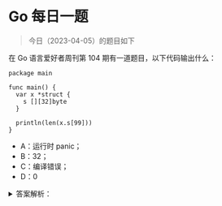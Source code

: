 # Go 每日一题

> 今日（2023-04-05）的题目如下

在 Go 语言爱好者周刊第 104 期有一道题目，以下代码输出什么：

```golang
package main

func main() {
  var x *struct {
    s [][32]byte
  }

  println(len(x.s[99]))
}
```

- A：运行时 panic；
- B：32；
- C：编译错误；
- D：0

<details>
<summary>答案解析：</summary>
<div>

正确率只有 16%。

正确答案：B。

### 01 解析题目

先剖析下这段代码，x 变量：

```golang
var x *struct {
  s [][32]byte
}
```

注意**这里不是定义一个结构体类型，而是定义一个结构体类型指针变量**，即 x 是一个指针，指针类型是一个匿名结构体。很显然，x 的值是 nil，因为没有初始化，可以打印证实这一点。

```golang
package main

import "fmt"

func main() {
	var x *struct {
		s [][32]byte
	}

	fmt.Printf("x.Type = %T; x.Value= %v\n", x, x)
}
```

输出：

```
x.Type = *struct { s [][32]uint8 }; x.Value= <nil>
```

这也是为什么 48% 的人选择 A （panic） 的原因，毕竟 x 是 nil，panic 很自然的。比如这样就会 panic：

```golang
println(x.s)
// panic: runtime error: invalid memory address or nil pointer dereference
```

相应的，`fmt.Println(x.s[99])` 也会 panic。但为什么 `len(x.s[99])` 就不 panic 了呢？所以得从 len 入手一探究竟。

### 02 len 详解

len 函数是一个内置类型，什么意思？就是由编译器实现的。它的参数可以接收多种类型，有泛型的味道。

```golang
func len(v Type) int
```

关于它的说明，标准库文档有说明：

> 内建函数 len 返回 v 的长度，这取决于具体类型：
>
> - 数组：v 中元素的数量
> - 数组指针：\*v 中元素的数量（v 为 nil 时 panic）
> - 切片、map：v 中元素的数量；若 v 为 nil，len(v) 即为零
> - 字符串：v 中字节的数量
> - 通道：通道缓存中队列（未读取）元素的数量；若 v 为 nil，len(v) 即为零

光这个解释，还不够全面，len 函数还有其他一些特殊的点。这要看 Go 语言规范。

在规范中，有一节是关于 [len 和 cap 的](https://hao.studygolang.com/golang_spec.html#id221)。有如下几个要点：

- 返回结果总是 int；
- 返回结果有可能是常量；
- 有时对函数参数不求值，即编译期确定返回值；

2、3 点解释下。（规范中有说明）

如果 len 或 cap 的函数参数 v 是字符串常量，则返回值是一个常量。

**如果 v 的类型是数组或指向数组的指针，且表达式 v 没有包含 channel 接收或（非常量）函数调用，则返回值也是一个常量。这种情况下，不会对 v 进行求值（即编译期就能确定）。否则返回值不是常量，且会对 v 进行求值（即得运行时确定）。**

**这一点是这道题的关键。**

首先，x.s[99] 的类型是 `[32]byte`，它是一个数组，且表达式 `x.s[99]` 没有包含 channel 接收也不是函数调用，因此不会对 x.s[99] 进行求值，不求值自然不会 panic（想不明白？可以想成没有解引用操作）。也就是说，编译器能够在编译阶段分析出 x.s[99] 的类型是 [32]byte，且不需要对 x.s[99] 求值，**因此直接返回数组的长度，即 32**。

### 03 其他类似情况

类似这样不求值的情况还有没有？还真有。比如下面的代码：

```golang
var testdata *struct {
  a *[7]int
}
for i, _ := range testdata.a {
  fmt.Println(i)
}
```

同样不会 panic，原理和上面的类似，[在 Go 语言规范有说明](https://hao.studygolang.com/golang_spec.html#id355)。

"range" 子句中右侧的表达式被称为 range 表达式 ，它可以是数组、数组的指针、切片、字符串、map 或是允许接收操作 的 channel。range 表达式会在开始此循环前被求值一次，但有一个例外：当存在最多一个迭代变量且 `len(x)` 是常量时，range 表达式是不被求值的。

所以上面代码中 testdata.a 不会被求值，因为 len(testdata.a) 是常量。

但如果改为这样：

```golang
var testdata *struct {
  a *[7]int
}
for i, j := range testdata.a {
  fmt.Println(i, j)
}
```

就会 panic。

### 04 总结

通过这么一道「诡异」的面试题，希望你能够对 len 有更深的理解，也希望你能够重视 Go 语言规范，多留意一些细节，同时学会如何寻找问题的答案。

答案解析来自：[https://polarisxu.studygolang.com/posts/go/action/weekly-question-104/](https://polarisxu.studygolang.com/posts/go/action/weekly-question-104/)。

---

### 3 楼

有时候会觉得 `for i:=0;i<len(x);i++` 这种每次都求 len 有性能问题，看来还是得分情况。

</div>
</details>
